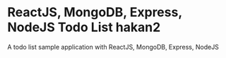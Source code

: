 # ReactJS, MongoDB, Express, NodeJS Todo List hakan2
A todo list sample application with ReactJS, MongoDB, Express, NodeJS
